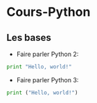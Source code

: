 # Cours-Python
## Les bases
- Faire parler Python 2: 
```py
print "Hello, world!"
```
- Faire parler Python 3: 
```py 
print ("Hello, world!")
```
